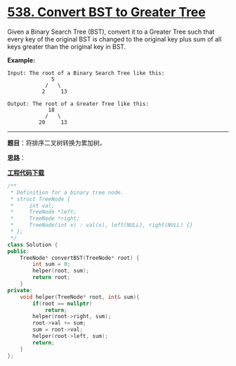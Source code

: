# [538. Convert BST to Greater Tree](https://leetcode.com/problems/convert-bst-to-greater-tree/)

Given a Binary Search Tree (BST), convert it to a Greater Tree such that every key of the original BST is changed to the original key plus sum of all keys greater than the original key in BST.

**Example:**

```
Input: The root of a Binary Search Tree like this:
              5
            /   \
           2     13

Output: The root of a Greater Tree like this:
             18
            /   \
          20     13
```

-----

**题目**：将排序二叉树转换为累加树。

**思路**：

[**工程代码下载**](https://github.com/shenkh/leetcode)

```cpp
/**
 * Definition for a binary tree node.
 * struct TreeNode {
 *     int val;
 *     TreeNode *left;
 *     TreeNode *right;
 *     TreeNode(int x) : val(x), left(NULL), right(NULL) {}
 * };
 */
class Solution {
public:
    TreeNode* convertBST(TreeNode* root) {
        int sum = 0;
        helper(root, sum);
        return root;
    }
private:
    void helper(TreeNode* root, int& sum){
        if(root == nullptr)
            return;
        helper(root->right, sum);
        root->val += sum;
        sum = root->val;
        helper(root->left, sum);
        return;
    }
};
```
